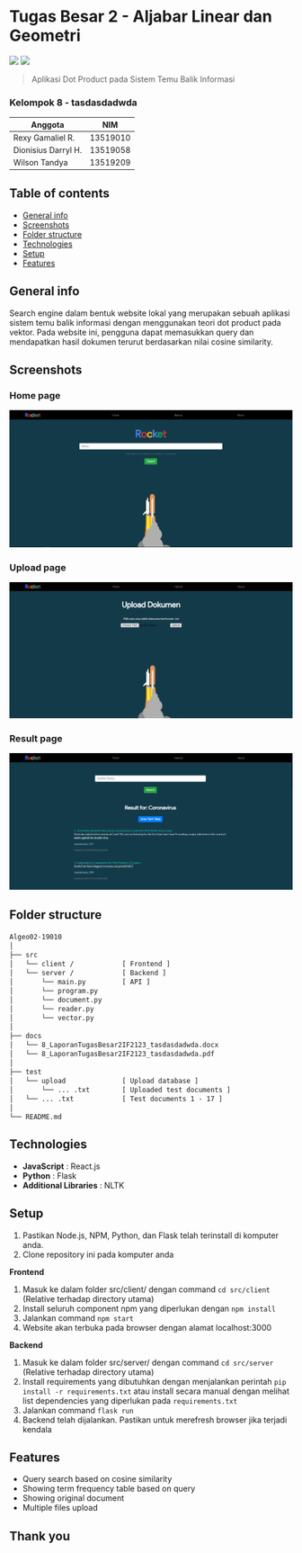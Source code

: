 # Tugas Besar 2 - Aljabar Linear dan Geometri
![](https://aleen42.github.io/badges/src/npm.svg)
![](https://img.shields.io/badge/flask-v1.1.2-blue)
> Aplikasi Dot Product pada Sistem Temu Balik Informasi

### Kelompok 8 - tasdasdadwda
| Anggota | NIM |
| --- | --- |
|Rexy Gamaliel R. | 13519010 |	
|Dionisius Darryl H. | 13519058 |	
|Wilson Tandya | 13519209 |

## Table of contents
* [General info](#general-info)
* [Screenshots](#screenshots)
* [Folder structure](#structure)
* [Technologies](#technologies)
* [Setup](#setup)
* [Features](#features)

## General info
Search engine dalam bentuk website lokal yang merupakan sebuah aplikasi sistem temu balik informasi dengan menggunakan teori dot product pada vektor. Pada website ini, pengguna dapat memasukkan query dan mendapatkan hasil dokumen terurut berdasarkan nilai cosine similarity.

## Screenshots
### Home page
![Example screenshot](./src/client/public/web1.png)

### Upload page
![Example screenshot](./src/client/public/web3.png)

### Result page
![Example screenshot](./src/client/public/web2.png)

<span id='structure'></span>
## Folder structure
```
Algeo02-19010
│
├── src
│   └── client /            [ Frontend ]
│   └── server /            [ Backend ]
│       └── main.py         [ API ]
│       └── program.py
│       └── document.py
│       └── reader.py
│       └── vector.py
│
├── docs
│   └── 8_LaporanTugasBesar2IF2123_tasdasdadwda.docx
│   └── 8_LaporanTugasBesar2IF2123_tasdasdadwda.pdf
│
├── test
│   └── upload              [ Upload database ]
│       └── ... .txt        [ Uploaded test documents ]
│   └── ... .txt            [ Test documents 1 - 17 ]
│
└── README.md
```

## Technologies
* **JavaScript**           : React.js
* **Python**               : Flask
* **Additional Libraries** : NLTK

## Setup
1. Pastikan Node.js, NPM, Python, dan Flask telah terinstall di komputer anda.
2. Clone repository ini pada komputer anda

**Frontend**
1. Masuk ke dalam folder src/client/ dengan command ```cd src/client``` (Relative terhadap directory utama)
2. Install seluruh component npm yang diperlukan dengan ```npm install```
3. Jalankan command ```npm start```
3. Website akan terbuka pada browser dengan alamat localhost:3000

**Backend**
1. Masuk ke dalam folder src/server/ dengan command ```cd src/server``` (Relative terhadap directory utama)
2. Install requirements yang dibutuhkan dengan menjalankan perintah ``` pip install -r requirements.txt ``` atau install secara manual dengan melihat list dependencies yang diperlukan pada ```requirements.txt```
3. Jalankan command ```flask run```
4. Backend telah dijalankan. Pastikan untuk merefresh browser jika terjadi kendala

## Features
* Query search based on cosine similarity
* Showing term frequency table based on query
* Showing original document
* Multiple files upload

## Thank you

